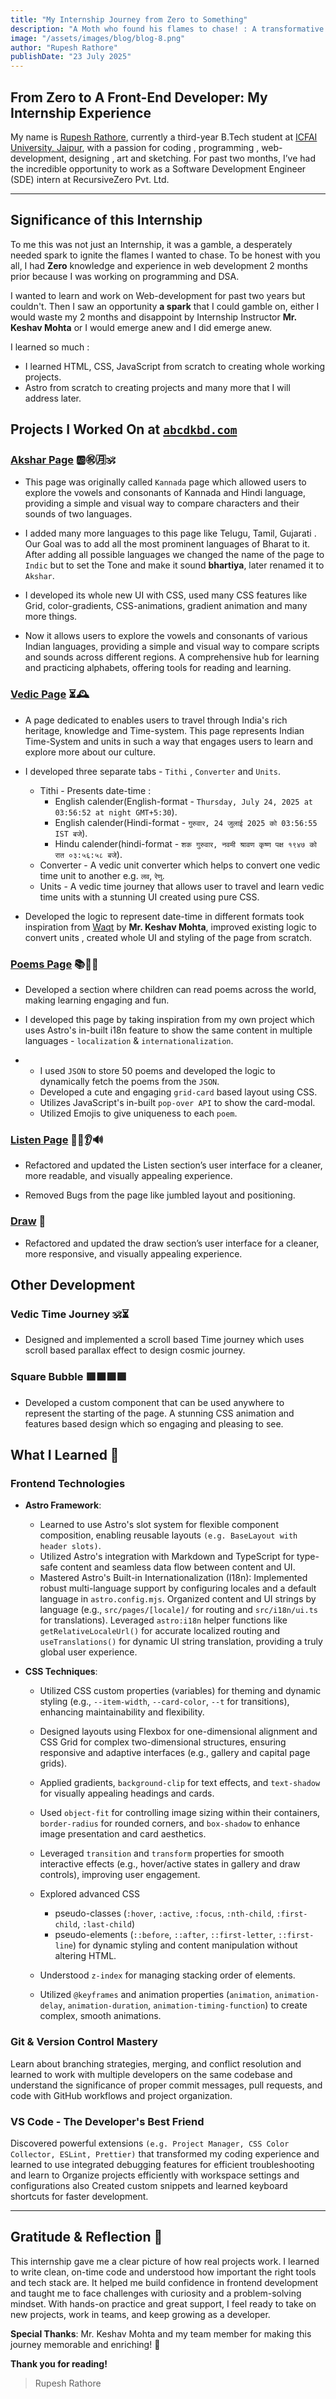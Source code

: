```yaml
---
title: "My Internship Journey from Zero to Something"
description: "A Moth who found his flames to chase! : A transformative internship experience that shaped my frontend development career"
image: "/assets/images/blog/blog-8.png"
author: "Rupesh Rathore"
publishDate: "23 July 2025"
---
```


## **From Zero to A Front-End Developer: My Internship Experience**

My name is [Rupesh Rathore](https://www.linkedin.com/in/rupesh-rathore-881871326), currently a third-year B.Tech student at [ICFAI University, Jaipur](https://www.iujaipur.edu.in/),
with a passion for coding , programming , web-development, designing , art and sketching.
For past two months, I’ve had the incredible opportunity to work as a Software Development Engineer (SDE) intern at RecursiveZero Pvt. Ltd.

---

## **Significance of this Internship**

To me this was not just an Internship, it was a gamble, a desperately needed spark to ignite the flames I wanted to chase. To be honest with you all,
I had **Zero** knowledge and experience in web development 2 months prior because I was working on programming and DSA.

I wanted to learn and work on Web-development for past two years but couldn't. Then I saw an opportunity **a spark** that I could gamble on,
either I would waste my 2 months and disappoint by Internship Instructor **Mr. Keshav Mohta** or I would emerge anew and I did emerge anew.

I learned so much :

- I learned HTML, CSS, JavaScript from scratch to creating whole working projects.
- Astro from scratch to creating projects and many more that I will address later.

## Projects I Worked On at [**`abcdkbd.com`**](https://abcdkbd.com)

### [Akshar Page](/akshar) 🆎㊗️🈷️🕉️

- This page was originally called `Kannada` page which allowed users to explore the vowels and consonants of Kannada and Hindi language, providing a simple and visual way to compare characters and their sounds of two languages.

- I added many more languages to this page like Telugu, Tamil, Gujarati . Our Goal was to add all the most prominent languages of Bharat to it. After adding all possible languages we changed the name of the page to `Indic`
  but to set the Tone and make it sound **bhartiya**, later renamed it to `Akshar`.

- I developed its whole new UI with CSS, used many CSS features like Grid, color-gradients, CSS-animations, gradient animation and many more things.

- Now it allows users to explore the vowels and consonants of various Indian languages, providing a simple and visual way to compare scripts and sounds across different regions.
  A comprehensive hub for learning and practicing alphabets, offering tools for reading and learning.

### [Vedic Page](/vedic) ⏳🕰️

- A page dedicated to enables users to travel through India's rich heritage, knowledge and Time-system. This page represents Indian Time-System and units in such a way that engages users to learn and explore more about our culture.

- I developed three separate tabs - `Tithi` , `Converter` and `Units`.

  - Tithi - Presents date-time :
    - English calender(English-format - `Thursday, July 24, 2025 at 03:56:52 at night GMT+5:30`).
    - English calender(Hindi-format - `गुरुवार, 24 जुलाई 2025 को 03:56:55 IST बजे`).
    - Hindu calender(hindi-format - `शक गुरुवार, नवमी श्रावण कृष्ण पक्ष १९४७ को रात ०३:५६:५८ बजे`).
  - Converter - A vedic unit converter which helps to convert one vedic time unit to another e.g. `लव`, `रेणु`.
  - Units - A vedic time journey that allows user to travel and learn vedic time units with a stunning UI created using pure CSS.

- Developed the logic to represent date-time in different formats took inspiration from [Waqt](https://github.com/xkeshav/waqt) by **Mr. Keshav Mohta**, improved existing logic to convert units ,
  created whole UI and styling of the page from scratch.

### [Poems Page](/poems) 📚📜📃

- Developed a section where children can read poems across the world, making learning engaging and fun.

- I developed this page by taking inspiration from my own project which uses Astro's in-built i18n feature to show the same content in multiple languages - `localization` & `internationalization`.

- - I used `JSON` to store 50 poems and developed the logic to dynamically fetch the poems from the `JSON`.
  - Developed a cute and engaging `grid-card` based layout using CSS.
  - Utilizes JavaScript's in-built `pop-over API` to show the card-modal.
  - Utilized Emojis to give uniqueness to each `poem`.

### [Listen Page](/varnmala/listen) 💁‍♀️👂🔊

- Refactored and updated the Listen section’s user interface for a cleaner, more readable, and visually appealing experience.

- Removed Bugs from the page like jumbled layout and positioning.

### [Draw](/draw) 📝

- Refactored and updated the draw section’s user interface for a cleaner, more responsive, and visually appealing experience.

## Other Development

### Vedic Time Journey 🕉️⏳

- Designed and implemented a scroll based Time journey which uses scroll based parallax effect to design cosmic journey.

### Square Bubble 🟥🟧🟪🟩

- Developed a custom component that can be used anywhere to represent the starting of the page. A stunning CSS animation and features based design which so engaging and pleasing to see.

## What I Learned 🧠

### Frontend Technologies

- **Astro Framework**:

  - Learned to use Astro's slot system for flexible component composition, enabling reusable layouts `(e.g. BaseLayout with header slots)`.
  - Utilized Astro's integration with Markdown and TypeScript for type-safe content and seamless data flow between content and UI.
  - Mastered Astro's Built-in Internationalization (I18n): Implemented robust multi-language support by configuring locales and a default language in `astro.config.mjs`.
    Organized content and UI strings by language (e.g., `src/pages/[locale]/` for routing and `src/i18n/ui.ts` for translations).
    Leveraged `astro:i18n` helper functions like `getRelativeLocaleUrl()` for accurate localized routing and `useTranslations()` for dynamic UI string translation, providing a truly global user experience.

- **CSS Techniques**:

  - Utilized CSS custom properties (variables) for theming and dynamic styling (e.g., `--item-width`, `--card-color`, `--t` for transitions), enhancing maintainability and flexibility.

  - Designed layouts using Flexbox for one-dimensional alignment and CSS Grid for complex two-dimensional structures, ensuring responsive and adaptive interfaces (e.g., gallery and capital page grids).

  - Applied gradients, `background-clip` for text effects, and `text-shadow` for visually appealing headings and cards.

  - Used `object-fit` for controlling image sizing within their containers, `border-radius` for rounded corners, and `box-shadow` to enhance image presentation and card aesthetics.

  - Leveraged `transition` and `transform` properties for smooth interactive effects (e.g., hover/active states in gallery and draw controls), improving user engagement.

  - Explored advanced CSS

    - pseudo-classes (`:hover`, `:active`, `:focus`, `:nth-child`, `:first-child`, `:last-child`)
    - pseudo-elements (`::before`, `::after`, `::first-letter`, `::first-line`) for dynamic styling and content manipulation without altering HTML.

  - Understood `z-index` for managing stacking order of elements.

  - Utilized `@keyframes` and animation properties (`animation`, `animation-delay`, `animation-duration`, `animation-timing-function`) to create complex, smooth animations.

### Git & Version Control Mastery

Learn about branching strategies, merging, and conflict resolution and learned to work with multiple developers on the same codebase and
understand the significance of proper commit messages, pull requests, and code with GitHub workflows and project organization.

### VS Code - The Developer's Best Friend

Discovered powerful extensions `(e.g. Project Manager, CSS Color Collector, ESLint, Prettier)` that transformed my coding experience and learned to use integrated debugging features for efficient troubleshooting and
learn to Organize projects efficiently with workspace settings and configurations also Created custom snippets and learned keyboard shortcuts for faster development.

---

## Gratitude & Reflection 🙌

This internship gave me a clear picture of how real projects work. I learned to write clean, on-time code and understood how important the right tools and tech stack are.
It helped me build confidence in frontend development and taught me to face challenges with curiosity and a problem-solving mindset.
With hands-on practice and great support, I feel ready to take on new projects, work in teams, and keep growing as a developer.

**Special Thanks**: Mr. Keshav Mohta and my team member for making this journey memorable and enriching! 🙏

**Thank you for reading!**

> Rupesh Rathore
